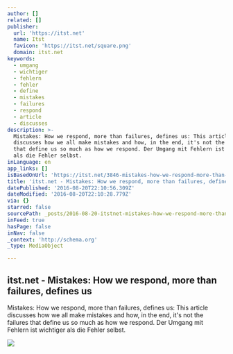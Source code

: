 ```yaml
---
author: []
related: []
publisher:
  url: 'https://itst.net'
  name: Itst
  favicon: 'https://itst.net/square.png'
  domain: itst.net
keywords:
  - umgang
  - wichtiger
  - fehlern
  - fehler
  - define
  - mistakes
  - failures
  - respond
  - article
  - discusses
description: >-
  Mistakes: How we respond, more than failures, defines us: This article
  discusses how we all make mistakes and how, in the end, it's not the failures
  that define us so much as how we respond. Der Umgang mit Fehlern ist wichtiger
  als die Fehler selbst.
inLanguage: en
app_links: []
isBasedOnUrl: 'https://itst.net/3846-mistakes-how-we-respond-more-than-failures-defines-us'
title: 'itst.net - Mistakes: How we respond, more than failures, defines us'
datePublished: '2016-08-20T22:10:56.309Z'
dateModified: '2016-08-20T22:10:28.779Z'
via: {}
starred: false
sourcePath: _posts/2016-08-20-itstnet-mistakes-how-we-respond-more-than-failures-def.md
inFeed: true
hasPage: false
inNav: false
_context: 'http://schema.org'
_type: MediaObject

---
```

<article style=""><h1>itst.net - Mistakes: How we respond, more than failures, defines us</h1><p>Mistakes: How we respond, more than failures, defines us: This article discusses how we all make mistakes and how, in the end, it's not the failures that define us so much as how we respond. Der Umgang mit Fehlern ist wichtiger als die Fehler selbst.</p><img src="https://i2.wp.com/itst.net/wp-content/uploads/2016/08/Parrish-Failures1.png?w=620&amp;ssl=1" /></article>